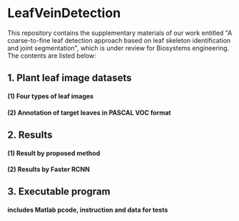 # LeafVeinDetection

This repository contains the supplementary materials of our work entitled "A coarse-to-fine leaf detection approach based on leaf skeleton identification and joint segmentation", which is under review for Biosystems engineering.
The contents are listed below:
## 1. Plant leaf image datasets
#### (1) Four types of leaf images
#### (2) Annotation of target leaves in PASCAL VOC format
## 2. Results
####  (1) Result by proposed method 
####  (2) Results by Faster RCNN
## 3. Executable program
#### includes Matlab pcode, instruction and data for tests

